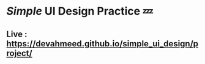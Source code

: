 # _Simple_ UI Design Practice :zzz: 
## Live : https://devahmeed.github.io/simple_ui_design/project/
